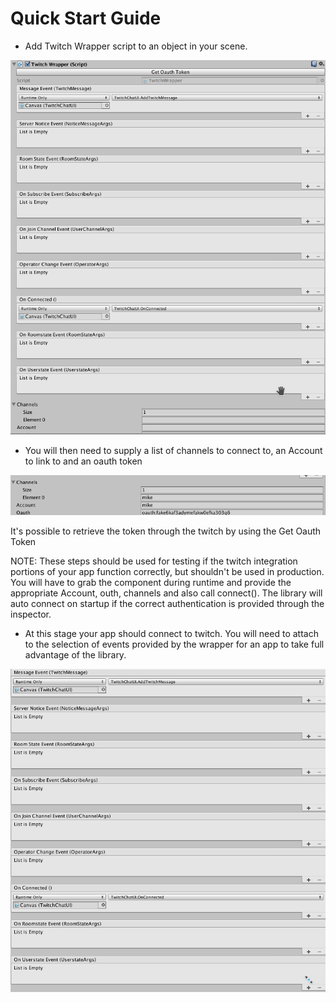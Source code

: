 # Quick Start Guide

* Add Twitch Wrapper script to an object in your scene.

![Twitch Wrapper](./images/TwitchWrapper_QuickStart.png)

* You will then need to supply a list of channels to connect to, an Account to link to and an oauth token

![Connection](./images/Connection_QuickStart.png)

It's possible to retrieve the token through the twitch by using the Get Oauth Token

NOTE: These steps should be used for testing if the twitch integration
portions of your app function correctly, but shouldn't be used in
production. You will have to grab the component during runtime and provide the
appropriate Account, outh, channels and also call connect(). The library will
auto connect on startup if the correct authentication is provided through the
inspector.

* At this stage your app should connect to twitch. You will need to attach to
the selection of events provided by the wrapper for an app to take full
advantage of the library.

![Events](./images/Events_QuickStart.png)


